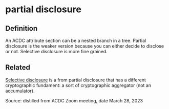 # partial disclosure
## Definition
An ACDC attribute section can be a nested branch in a tree. Partial disclosure is the weaker version because you can either decide to disclose or not. Selective disclosure is more fine grained.

## Related
[Selective disclosure](selective-disclosure) is a from partial disclosure that has a different cryptographic fundament: a sort of cryptographic aggregator (not an accumulator). 

Source: distilled from ACDC Zoom meeting, date March 28, 2023